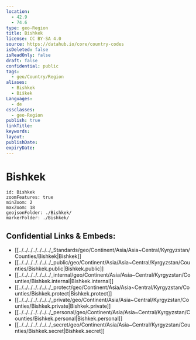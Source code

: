 ```yaml
---
location:
  - 42.9
  - 74.6
type: geo-Region
title: Bishkek
license: CC BY-SA 4.0
source: https://datahub.io/core/country-codes
isDeleted: false
isReadOnly: false
draft: false
confidential: public
tags:
  - geo/Country/Region
aliases:
  - Bishkek
  - Biškek
Languages:
  - de
cssclasses:
  - geo-Region
publish: true
linkTitle: 
keywords: 
layout: 
publishDate: 
expiryDate:
---
```


# Bishkek

```leaflet
id: Bishkek
zoomFeatures: true 
minZoom: 2 
maxZoom: 18
geojsonFolder: ./Bishkek/
markerFolder: ./Bishkek/
```


## Confidential Links & Embeds: 
- [[../../../../../../../_Standards/geo/Continent/Asia/Asia~Central/Kyrgyzstan/Counties/Bishkek|Bishkek]] 
- [[../../../../../../../_public/geo/Continent/Asia/Asia~Central/Kyrgyzstan/Counties/Bishkek.public|Bishkek.public]] 
- [[../../../../../../../_internal/geo/Continent/Asia/Asia~Central/Kyrgyzstan/Counties/Bishkek.internal|Bishkek.internal]] 
- [[../../../../../../../_protect/geo/Continent/Asia/Asia~Central/Kyrgyzstan/Counties/Bishkek.protect|Bishkek.protect]] 
- [[../../../../../../../_private/geo/Continent/Asia/Asia~Central/Kyrgyzstan/Counties/Bishkek.private|Bishkek.private]] 
- [[../../../../../../../_personal/geo/Continent/Asia/Asia~Central/Kyrgyzstan/Counties/Bishkek.personal|Bishkek.personal]] 
- [[../../../../../../../_secret/geo/Continent/Asia/Asia~Central/Kyrgyzstan/Counties/Bishkek.secret|Bishkek.secret]] 

